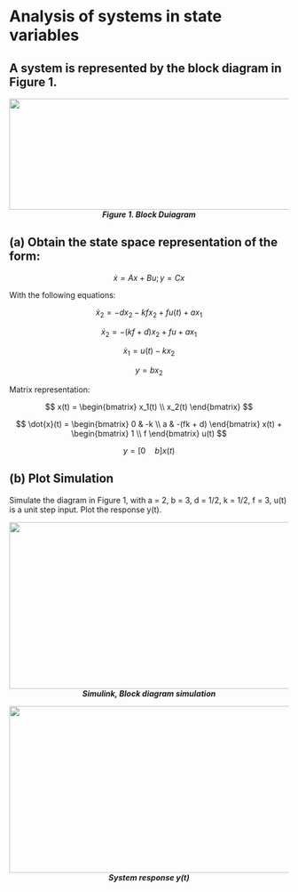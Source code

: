 # Analysis of systems in state variables

## A system is represented by the block diagram in Figure 1.
<p align="center">            
<img src="https://github.com/JoseEmmanuelVG/MechatronicSystemsControl/assets/89156254/a78ddcc6-d25c-4c65-ba00-36bc500e9e40" width="600" height="200">
    <br>
    <strong><em>  
Figure 1. Block Duiagram    </em></strong>
</p>


## (a) Obtain the state space representation of the form:

```math
\dot{x} = Ax + Bu
;  
y = Cx 
```

With the following equations:

$$ \dot{x}_2 = -dx_2 - kfx_2 + fu(t) + ax_1 $$

$$ \dot{x}_2 = -(kf + d) x_2 + fu + ax_1 $$

$$ \dot{x}_1 = u(t) - kx_2 $$

$$ y = bx_2 $$

Matrix representation:

$$ x(t) = \begin{bmatrix} x_1(t) \\ x_2(t) \end{bmatrix} $$

$$ \dot{x}(t) = \begin{bmatrix} 0 & -k \\ a & -(fk + d) \end{bmatrix} x(t) + \begin{bmatrix} 1 \\ f \end{bmatrix} u(t) $$

$$ y = [0 \quad b] x(t) $$



## (b) Plot Simulation
Simulate the diagram in Figure 1, with a = 2, b = 3, d = 1/2, k = 1/2, f = 3, u(t) is a unit step input. Plot the response y(t).

<p align="center">            
<img src="https://github.com/JoseEmmanuelVG/MechatronicSystemsControl/assets/89156254/19031c20-9c80-48da-b6b2-96570a3b68c5" width="800" height="300">
    <br>
    <strong><em>  
Simulink, Block diagram simulation 
    </em></strong>
</p>

<p align="center">            
<img src="https://github.com/JoseEmmanuelVG/MechatronicSystemsControl/assets/89156254/10557350-9e89-4630-af43-3a9689f797b8" width="800" height="300">
    <br>
    <strong><em>  
System response y(t)
    </em></strong>
</p>
